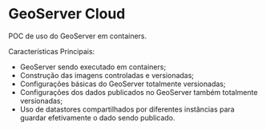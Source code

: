# GeoServer Cloud

POC de uso do GeoServer em containers.

Características Principais:

- GeoServer sendo executado em containers;
- Construção das imagens controladas e versionadas;
- Configurações básicas do GeoServer totalmente versionadas;
- Configurações dos dados publicados no GeoServer também totalmente versionadas;
- Uso de datastores compartilhados por diferentes instâncias para guardar efetivamente o dado sendo publicado.
